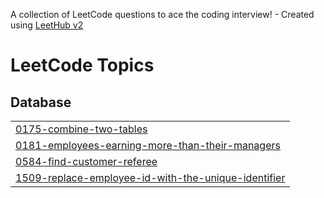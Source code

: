 A collection of LeetCode questions to ace the coding interview! - Created using [LeetHub v2](https://github.com/arunbhardwaj/LeetHub-2.0)
<!---LeetCode Topics Start-->
# LeetCode Topics
## Database
|  |
| ------- |
| [0175-combine-two-tables](https://github.com/yanggang523/leetCode/tree/master/0175-combine-two-tables) |
| [0181-employees-earning-more-than-their-managers](https://github.com/yanggang523/leetCode/tree/master/0181-employees-earning-more-than-their-managers) |
| [0584-find-customer-referee](https://github.com/yanggang523/leetCode/tree/master/0584-find-customer-referee) |
| [1509-replace-employee-id-with-the-unique-identifier](https://github.com/yanggang523/leetCode/tree/master/1509-replace-employee-id-with-the-unique-identifier) |
<!---LeetCode Topics End-->